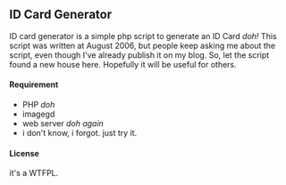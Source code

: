 ID Card Generator
----------------

ID card generator is a simple php script to generate an ID Card _doh!_
This script was written at August 2006, but people keep asking me about the script, even though I've already publish it on my blog. So, let the script found a new house here. Hopefully it will be useful for others.

#### <i class="icon-cog"></i> Requirement

  - PHP _doh_
  - imagegd
  - web server _doh again_
  - i don't know, i forgot. just try it.


#### <i class="icon-file"></i> License
it's a WTFPL.


